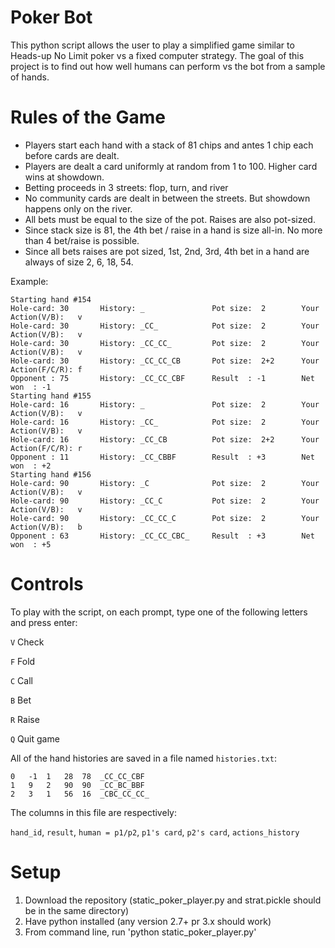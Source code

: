 # Poker Bot
This python script allows the user to play a simplified game similar to Heads-up No Limit poker vs a fixed computer strategy. The goal of this project is to find out how well humans can perform vs the bot from a sample of hands.

# Rules of the Game
- Players start each hand with a stack of 81 chips and antes 1 chip each before cards are dealt.
- Players are dealt a card uniformly at random from 1 to 100. Higher card wins at showdown.
- Betting proceeds in 3 streets: flop, turn, and river
- No community cards are dealt in between the streets. But showdown happens only on the river.
- All bets must be equal to the size of the pot. Raises are also pot-sized.
- Since stack size is 81, the 4th bet / raise in a hand is size all-in. No more than 4 bet/raise is possible.
- Since all bets raises are pot sized, 1st, 2nd, 3rd, 4th bet in a hand are always of size 2, 6, 18, 54.

Example:

    Starting hand #154
    Hole-card: 30       History: _               Pot size:  2        Your Action(V/B):   v
    Hole-card: 30       History: _CC_            Pot size:  2        Your Action(V/B):   v
    Hole-card: 30       History: _CC_CC_         Pot size:  2        Your Action(V/B):   v
    Hole-card: 30       History: _CC_CC_CB       Pot size:  2+2      Your Action(F/C/R): f
    Opponent : 75       History: _CC_CC_CBF      Result  : -1        Net won  : -1       
    Starting hand #155
    Hole-card: 16       History: _               Pot size:  2        Your Action(V/B):   v
    Hole-card: 16       History: _CC_            Pot size:  2        Your Action(V/B):   v
    Hole-card: 16       History: _CC_CB          Pot size:  2+2      Your Action(F/C/R): r
    Opponent : 11       History: _CC_CBBF        Result  : +3        Net won  : +2       
    Starting hand #156
    Hole-card: 90       History: _C              Pot size:  2        Your Action(V/B):   v
    Hole-card: 90       History: _CC_C           Pot size:  2        Your Action(V/B):   v
    Hole-card: 90       History: _CC_CC_C        Pot size:  2        Your Action(V/B):   b
    Opponent : 63       History: _CC_CC_CBC_     Result  : +3        Net won  : +5

# Controls
To play with the script, on each prompt, type one of the following letters and press enter:

``V`` Check

``F`` Fold

``C`` Call

``B`` Bet

``R`` Raise

``Q`` Quit game

All of the hand histories are saved in a file named `histories.txt`:

    0	-1	1	28	78	_CC_CC_CBF
    1	9	2	90	90	_CC_BC_BBF
    2	3	1	56	16	_CBC_CC_CC_

The columns in this file are respectively:

`hand_id`, `result`, `human = p1/p2`, `p1's card`, `p2's card`, `actions_history`

# Setup
1. Download the repository (static_poker_player.py and strat.pickle should be in the same directory)
2. Have python installed (any version 2.7+ pr 3.x should work)
3. From command line, run 'python static_poker_player.py'
